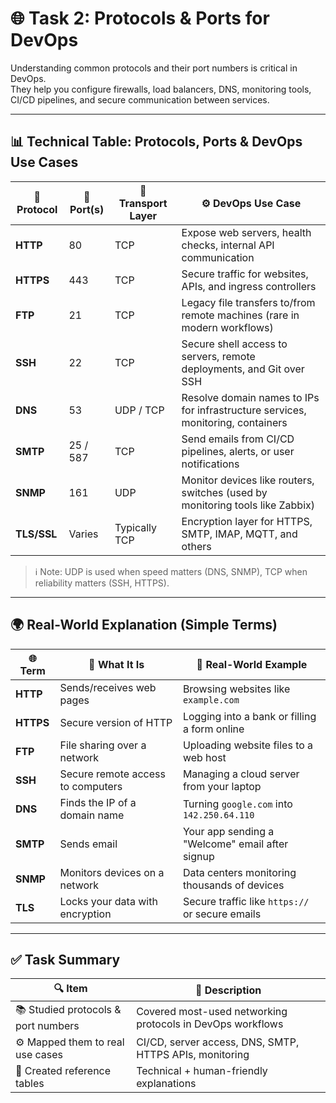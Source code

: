 # 🌐 Task 2: Protocols & Ports for DevOps

Understanding common protocols and their port numbers is critical in DevOps.  
They help you configure firewalls, load balancers, DNS, monitoring tools, CI/CD pipelines, and secure communication between services.

---

## 📊 Technical Table: Protocols, Ports & DevOps Use Cases

| 🔌 Protocol | 🔢 Port(s) | 📡 Transport Layer | ⚙️ DevOps Use Case                                                                 |
|------------|------------|--------------------|------------------------------------------------------------------------------------|
| **HTTP**   | 80         | TCP                | Expose web servers, health checks, internal API communication                     |
| **HTTPS**  | 443        | TCP                | Secure traffic for websites, APIs, and ingress controllers                         |
| **FTP**    | 21         | TCP                | Legacy file transfers to/from remote machines (rare in modern workflows)           |
| **SSH**    | 22         | TCP                | Secure shell access to servers, remote deployments, and Git over SSH              |
| **DNS**    | 53         | UDP / TCP          | Resolve domain names to IPs for infrastructure services, monitoring, containers    |
| **SMTP**   | 25 / 587   | TCP                | Send emails from CI/CD pipelines, alerts, or user notifications                    |
| **SNMP**   | 161        | UDP                | Monitor devices like routers, switches (used by monitoring tools like Zabbix)      |
| **TLS/SSL**| Varies     | Typically TCP      | Encryption layer for HTTPS, SMTP, IMAP, MQTT, and others                           |

> ℹ️ Note: UDP is used when speed matters (DNS, SNMP), TCP when reliability matters (SSH, HTTPS).

---

## 🌍 Real-World Explanation (Simple Terms)

| 🌐 Term     | 🧠 What It Is                        | 📱 Real-World Example                              |
|------------|--------------------------------------|----------------------------------------------------|
| **HTTP**   | Sends/receives web pages             | Browsing websites like `example.com`               |
| **HTTPS**  | Secure version of HTTP               | Logging into a bank or filling a form online       |
| **FTP**    | File sharing over a network          | Uploading website files to a web host              |
| **SSH**    | Secure remote access to computers    | Managing a cloud server from your laptop           |
| **DNS**    | Finds the IP of a domain name        | Turning `google.com` into `142.250.64.110`         |
| **SMTP**   | Sends email                          | Your app sending a "Welcome" email after signup    |
| **SNMP**   | Monitors devices on a network        | Data centers monitoring thousands of devices       |
| **TLS**    | Locks your data with encryption      | Secure traffic like `https://` or secure emails    |

---

## ✅ Task Summary

| 🔍 Item                               | 🧾 Description                                             |
|--------------------------------------|------------------------------------------------------------|
| 📚 Studied protocols & port numbers  | Covered most-used networking protocols in DevOps workflows |
| ⚙️ Mapped them to real use cases     | CI/CD, server access, DNS, SMTP, HTTPS APIs, monitoring    |
| 📝 Created reference tables           | Technical + human-friendly explanations                    |

